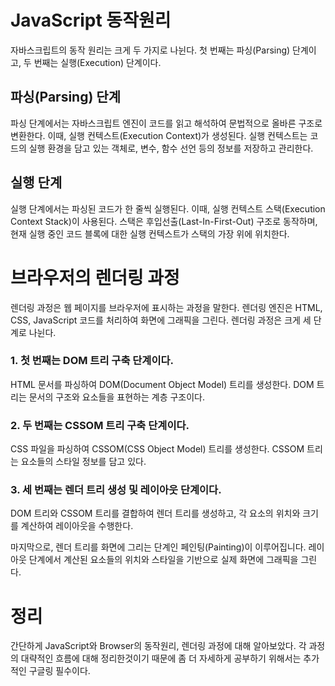 # JavaScript 동작원리

자바스크립트의 동작 원리는 크게 두 가지로 나뉜다. 첫 번째는 파싱(Parsing) 단계이고, 두 번째는 실행(Execution) 단계이다.

## 파싱(Parsing) 단계

파싱 단계에서는 자바스크립트 엔진이 코드를 읽고 해석하여 문법적으로 올바른 구조로 변환한다. 이때, 실행 컨텍스트(Execution Context)가 생성된다. 실행 컨텍스트는 코드의 실행 환경을 담고 있는 객체로, 변수, 함수 선언 등의 정보를 저장하고 관리한다.

## 실행 단계

실행 단계에서는 파싱된 코드가 한 줄씩 실행된다. 이때, 실행 컨텍스트 스택(Execution Context Stack)이 사용된다. 스택은 후입선출(Last-In-First-Out) 구조로 동작하며, 현재 실행 중인 코드 블록에 대한 실행 컨텍스트가 스택의 가장 위에 위치한다.

# 브라우저의 렌더링 과정

렌더링 과정은 웹 페이지를 브라우저에 표시하는 과정을 말한다. 렌더링 엔진은 HTML, CSS, JavaScript 코드를 처리하여 화면에 그래픽을 그린다. 렌더링 과정은 크게 세 단계로 나뉜다.

### 1. 첫 번째는 DOM 트리 구축 단계이다.

HTML 문서를 파싱하여 DOM(Document Object Model) 트리를 생성한다. DOM 트리는 문서의 구조와 요소들을 표현하는 계층 구조이다.

### 2. 두 번째는 CSSOM 트리 구축 단계이다.

CSS 파일을 파싱하여 CSSOM(CSS Object Model) 트리를 생성한다. CSSOM 트리는 요소들의 스타일 정보를 담고 있다.

### 3. 세 번째는 렌더 트리 생성 및 레이아웃 단계이다.

DOM 트리와 CSSOM 트리를 결합하여 렌더 트리를 생성하고, 각 요소의 위치와 크기를 계산하여 레이아웃을 수행한다.

마지막으로, 렌더 트리를 화면에 그리는 단계인 페인팅(Painting)이 이루어집니다. 레이아웃 단계에서 계산된 요소들의 위치와 스타일을 기반으로 실제 화면에 그래픽을 그린다.

# 정리

간단하게 JavaScript와 Browser의 동작원리, 렌더링 과정에 대해 알아보았다.
각 과정의 대략적인 흐름에 대해 정리한것이기 때문에 좀 더 자세하게 공부하기 위해서는 추가적인 구글링 필수이다.
